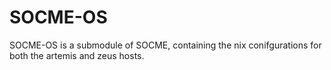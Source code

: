 # SOCME-OS

SOCME-OS is a submodule of SOCME, containing the nix conifgurations for both the artemis and zeus hosts.
